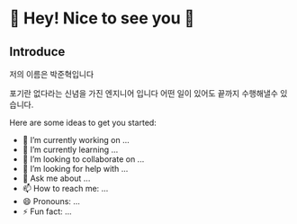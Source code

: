 <h1> 👋 Hey! Nice to see you 🚀  </h1>

<h2> Introduce </h2>
저의 이름은 박준혁입니다

포기란 없다라는 신념을 가진 엔지니어 입니다 어떤 일이 있어도 끝까지 수행해낼수 있습니다.

Here are some ideas to get you started:

- 🔭 I’m currently working on ...
- 🌱 I’m currently learning ...
- 👯 I’m looking to collaborate on ...
- 🤔 I’m looking for help with ...
- 💬 Ask me about ...
- 📫 How to reach me: ...
- 😄 Pronouns: ...
- ⚡ Fun fact: ...

